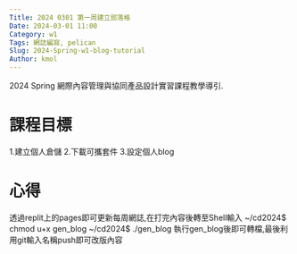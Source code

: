 ```yaml
---
Title: 2024 0301 第一周建立部落格
Date: 2024-03-01 11:00
Category: w1
Tags: 網誌編寫, pelican
Slug: 2024-Spring-w1-blog-tutorial
Author: kmol
---
```


2024 Spring 網際內容管理與協同產品設計實習課程教學導引.

<!-- PELICAN_END_SUMMARY -->

# 課程目標
1.建立個人倉儲
2.下載可攜套件
3.設定個人blog
# 心得
透過replit上的pages即可更新每周網誌,在打完內容後轉至Shell輸入
~/cd2024$ chmod u+x gen_blog
~/cd2024$ ./gen_blog
執行gen_blog後即可轉檔,最後利用git輸入名稱push即可改版內容
